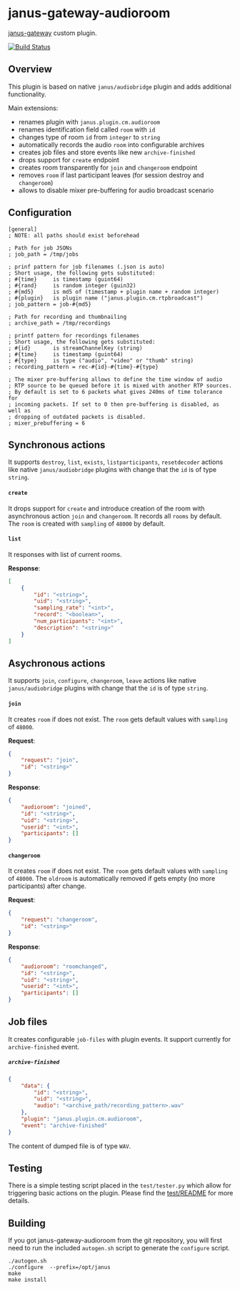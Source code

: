 janus-gateway-audioroom
=======================
[janus-gateway](https://github.com/meetecho/janus-gateway) custom plugin.

[![Build Status](https://travis-ci.org/cargomedia/janus-gateway-audioroom.svg)](https://travis-ci.org/cargomedia/janus-gateway-audioroom)

Overview
--------
This plugin is based on native `janus/audiobridge` plugin and adds additional functionality. 

Main extensions:
- renames plugin with `janus.plugin.cm.audioroom`
- renames identification field called `room` with `id`
- changes type of room `id` from `integer` to `string`
- automatically records the audio `room` into configurable archives
- creates job files and store events like new `archive-finished`
- drops support for `create` endpoint
- creates room transparently for `join` and `changeroom` endpoint
- removes `room` if last participant leaves (for session destroy and `changeroom`)
- allows to disable mixer pre-buffering for audio broadcast scenario

Configuration
-------------
```
[general]
; NOTE: all paths should exist beforehead

; Path for job JSONs
; job_path = /tmp/jobs

; prinf pattern for job filenames (.json is auto)
; Short usage, the following gets substituted:
; #{time}     is timestamp (guint64)
; #{rand}     is random integer (guin32)
; #{md5}      is md5 of (timestamp + plugin name + random integer)
; #{plugin}   is plugin name ("janus.plugin.cm.rtpbroadcast")
; job_pattern = job-#{md5}

; Path for recording and thumbnailing
; archive_path = /tmp/recordings

; printf pattern for recordings filenames
; Short usage, the following gets substituted:
; #{id}       is streamChannelKey (string)
; #{time}     is timestamp (guint64)
; #{type}     is type ("audio", "video" or "thumb" string)
; recording_pattern = rec-#{id}-#{time}-#{type}

; The mixer pre-buffering allows to define the time window of audio
; RTP source to be queued before it is mixed with another RTP sources.
; By default is set to 6 packets what gives 240ms of time tolerance for
; incoming packets. If set to 0 then pre-buffering is disabled, as well as
; dropping of outdated packets is disabled.
; mixer_prebuffering = 6
```

Synchronous actions
-------------------
It supports `destroy`, `list`, `exists`, `listparticipants`, `resetdecoder` actions like native `janus/audiobridge` plugins with 
change that the `id` is of type `string`.

#### `create`
It drops support for `create` and introduce creation of the room with asynchronous action `join` and `changeroom`. It records all `rooms` by default. 
The `room` is created with `sampling` of `48000` by default.

#### `list`
It responses with list of current rooms.

**Response**:
```json
[
    {
        "id": "<string>",
        "uid": "<string>",
        "sampling_rate": "<int>",
        "record": "<boolean>",
        "num_participants": "<int>",
        "description": "<string>"
    }
]
```

Asychronous actions
-------------------
It supports `join`, `configure`, `changeroom`, `leave` actions like native `janus/audiobridge` plugins with change that the `id` is of type `string`.

#### `join`
It creates `room` if does not exist. The `room` gets default values with `sampling` of `48000`. 

**Request**:
```json
{
    "request": "join",
    "id": "<string>"
}
```

**Response**:
```json
{
    "audioroom": "joined",
    "id": "<string>",
    "uid": "<string>",
    "userid": "<int>",
    "participants": []
}
```

#### `changeroom`
It creates `room` if does not exist. The `room` gets default values with `sampling` of `48000`. The `oldroom` is automatically removed if gets 
empty (no more participants) after change.

**Request**:
```json
{
    "request": "changeroom",
    "id": "<string>"
}
```

**Response**:
```json
{
    "audioroom": "roomchanged",
    "id": "<string>",
    "uid": "<string>",
    "userid": "<int>",
    "participants": []
}
```

Job files
---------
It creates configurable `job-files` with plugin events. It support currently for `archive-finished` event.

##### `archive-finished` 
```json
{
    "data": {
        "id": "<string>",
        "uid": "<string>",
        "audio": "<archive_path/recording_pattern>.wav"
    },
    "plugin": "janus.plugin.cm.audioroom",
    "event": "archive-finished"
}
```

The content of dumped file is of type `WAV`.

Testing
-------
There is a simple testing script placed in the `test/tester.py` which allow for triggering basic actions on the plugin. Please find the 
[test/README](test/README.md) for more details.

Building
--------
If you got janus-gateway-audioroom from the git repository, you will first need to run the included `autogen.sh` script 
to generate the `configure` script.

```
./autogen.sh
./configure  --prefix=/opt/janus
make
make install
```
